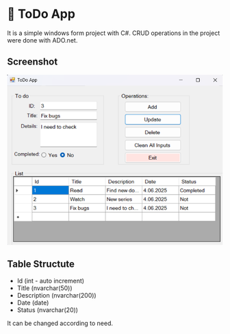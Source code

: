 ﻿# 📝 ToDo App

It is a simple windows form project with C#.
CRUD operations in the project were done with ADO.net.

## Screenshot

![ToDo App](https://github.com/huseyineskan/CSharp-WinForms-Projects/blob/main/ToDo-App/screenshot.png)

## Table Structute
- Id (int - auto increment)
- Title (nvarchar(50))
- Description (nvarchar(200))
- Date (date)
- Status (nvarchar(20))

It can be changed according to need.